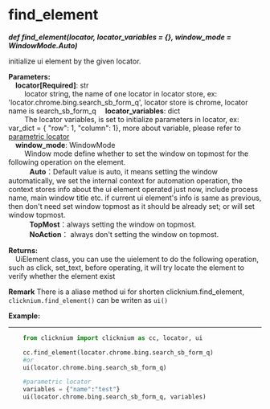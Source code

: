 # find_element
***def find_element(locator, locator_variables = {}, window_mode = WindowMode.Auto)***  

initialize ui element by the given locator.  

**Parameters:**  
    &emsp;**locator[Required]**: str   
        &emsp;&emsp; locator string, the name of one locator in locator store, ex: 'locator.chrome.bing.search_sb_form_q', locator store is chrome, locator name is search_sb_form_q
    &emsp;**locator_variables**: dict  
        &emsp;&emsp; The locator variables, is set to initialize parameters in locator, ex: var_dict = { "row": 1,  "column": 1}, more about variable, please refer to [parametric locator](../../parametric_locator.md)  
    &emsp;**window_mode**: WindowMode  
        &emsp;&emsp; Window mode define whether to set the window on topmost for the following operation on the element.  
        &emsp;&emsp;&emsp;**Auto**：Default value is auto, it means setting the window automatically, we set the internal context for automation operation, the context stores info about the ui element operated just now, include process name, main window title etc. if current ui element's info is same as previous, then don't need set window topmost as it should be already set; or will set window topmost.  
        &emsp;&emsp;&emsp;**TopMost**：always setting the window on topmost.  
        &emsp;&emsp;&emsp;**NoAction**： always don't  setting the window on topmost. 

**Returns:**  
    &emsp;UiElement class, you can use the uielement to do the following operation, such as click, set_text, before operating, it will try locate the element to verify whether the element exist

**Remark**
There is a aliase method ui for shorten clicknium.find_element,  `clicknium.find_element()` can be writen as `ui()`

**Example:**
***
```python
    from clicknium import clicknium as cc, locator, ui

    cc.find_element(locator.chrome.bing.search_sb_form_q)
    #or 
    ui(locator.chrome.bing.search_sb_form_q)

    #parametric locator
    variables = {"name":"test"}
    ui(locator.chrome.bing.search_sb_form_q, variables)
```